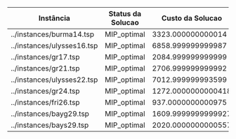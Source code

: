 |Instância|Status da Solucao|Custo da Solucao|Duracao(seg)|
|---------|-----------------|----------------|------------|
|../instances/burma14.tsp|MIP_optimal|3323.000000000014|1.9648902416229248|
|../instances/ulysses16.tsp|MIP_optimal|6858.999999999987|10.700449705123901|
|../instances/gr17.tsp|MIP_optimal|2084.999999999999|5.252423524856567|
|../instances/gr21.tsp|MIP_optimal|2706.999999999992|1.9691967964172363|
|../instances/ulysses22.tsp|MIP_optimal|7012.999999993599|46.9362850189209|
|../instances/gr24.tsp|MIP_optimal|1272.0000000000418|125.89890050888062|
|../instances/fri26.tsp|MIP_optimal|937.0000000000975|23.447660207748413|
|../instances/bayg29.tsp|MIP_optimal|1609.9999999999927|529.0106751918793|
|../instances/bays29.tsp|MIP_optimal|2020.0000000000557|307.5237355232239|
